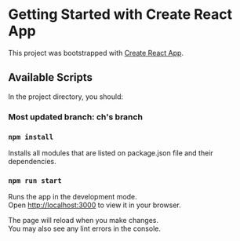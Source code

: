 # Getting Started with Create React App

This project was bootstrapped with [Create React App](https://github.com/facebook/create-react-app).


## Available Scripts

In the project directory, you should:

### Most updated branch: ch's branch

### `npm install`

Installs all modules that are listed on package.json file and their dependencies.

### `npm run start`

Runs the app in the development mode.\
Open [http://localhost:3000](http://localhost:3000) to view it in your browser.

The page will reload when you make changes.\
You may also see any lint errors in the console.

